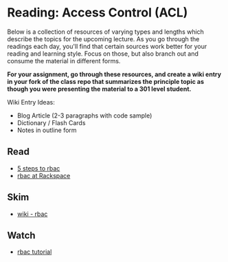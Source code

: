 # Reading: Access Control (ACL)

Below is a collection of resources of varying types and lengths which describe the topics for the upcoming lecture.  As you go through the readings each day, you'll find that certain sources work better for your reading and learning style. Focus on those, but also branch out and consume the material in different forms.

**For your assignment, go through these resources, and create a wiki entry in your fork of the class repo that summarizes the principle topic as though you were presenting the material to a 301 level student.**

Wiki Entry Ideas:
* Blog Article (2-3 paragraphs with code sample)
* Dictionary / Flash Cards
* Notes in outline form

## Read
* [5 steps to rbac](https://www.csoonline.com/article/3060780/security/5-steps-to-simple-role-based-access-control.html)
* [rbac at Rackspace](https://support.rackspace.com/how-to/overview-role-based-access-control-rbac/)

## Skim
* [wiki - rbac](https://en.wikipedia.org/wiki/Role-based_access_control)

## Watch
* [rbac tutorial](https://www.youtube.com/watch?v=C4NP8Eon3cA)
